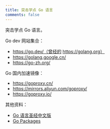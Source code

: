 ```yaml
---
title: 突击学点 Go 语言
comments: false
---
```


突击学点 Go 语言。

Go dev 网站集合：

* https://go.dev/（曾经的 https://golang.org）
* https://golang.google.cn/
* https://go-zh.org/

Go 国内加速镜像：

* https://goproxy.cn/
* https://mirrors.aliyun.com/goproxy/
* https://goproxy.io/

其他资料：

* [Go 语言圣经中文版](https://books.studygolang.com/gopl-zh/index.html)
* [Go Packages](https://golang.org/pkg/)